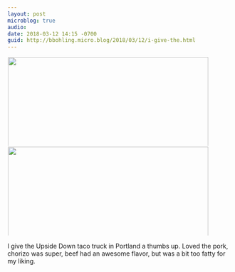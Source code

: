 ```yaml
---
layout: post
microblog: true
audio: 
date: 2018-03-12 14:15 -0700
guid: http://bbohling.micro.blog/2018/03/12/i-give-the.html
---
```




<a href="http://micro.brandonbohling.com/uploads/2018/7501adc7b3.jpg"><img src="http://micro.brandonbohling.com/uploads/2018/7501adc7b3.jpg" width="600" height="450" style="display: inline-block; max-height: 200px; width: auto; padding: 1px;" class="sunlit_image" /></a><a href="http://micro.brandonbohling.com/uploads/2018/79bbd1fb4a.jpg"><img src="http://micro.brandonbohling.com/uploads/2018/79bbd1fb4a.jpg" width="600" height="450" style="display: inline-block; max-height: 200px; width: auto; padding: 1px;" class="sunlit_image" /></a>

I give the Upside Down taco truck in Portland a thumbs up. Loved the pork, chorizo was super, beef had an awesome flavor, but was a bit too fatty for my liking.
